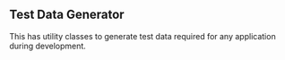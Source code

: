<h2>Test Data Generator</h2>

This has utility classes to generate test data required for any application during development.
